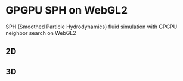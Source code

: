 # GPGPU SPH on WebGL2

SPH (Smoothed Particle Hydrodynamics) fluid simulation with GPGPU neighbor search on WebGL2

## 2D

## 3D